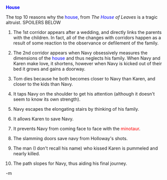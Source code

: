 <strong><font color="blue">House</font></strong>

The top 10 reasons why the <font color="blue">house</font>, from <em>The <font color="blue">House</font> of Leaves</em> is a tragic altruist.  SPOILERS BELOW

1) The 1st corridor appears after a wedding, and directly links the parents with the children.  In fact, all of the changes with corridors happen as a result of some reaction to the observance or defilement of the family.

2) The 2nd corridor appears when Navy obsessively measures the dimensions of the <font color="blue">house</font> and thus neglects his family.  When Navy and Karen make love, it shortens, however when Navy is kicked out of their bed it grows and gains a doorway.

3) Tom dies because he both becomes closer to Navy than Karen, and closer to the kids than Navy.

4) It taps Navy on the shoulder to get his attention (although it doesn't seem to know its own strength).

5) Navy escapes the elongating stairs by thinking of his family.

6) It allows Karen to save Navy.

7) It prevents Navy from coming face to face with the <font color="red">minotaur</font>.

8) The slamming doors save navy from Holloway's shots.

9) The man (I don't recall his name) who kissed Karen is pummeled and nearly killed.

10) The path slopes for Navy, thus aiding his final journey.

-m
